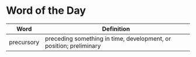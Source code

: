 # Word of the Day

|Word|Definition|
|---|---|
|precursory|preceding something in time, development, or position; preliminary|